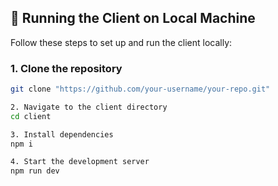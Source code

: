 ## 🚀 Running the Client on Local Machine

Follow these steps to set up and run the client locally:

### 1. Clone the repository
```bash
git clone "https://github.com/your-username/your-repo.git"

2. Navigate to the client directory
cd client

3. Install dependencies
npm i

4. Start the development server
npm run dev
